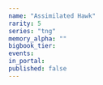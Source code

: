 ```yaml
---
name: "Assimilated Hawk"
rarity: 5
series: "tng"
memory_alpha: ""
bigbook_tier:
events:
in_portal:
published: false
---
```

